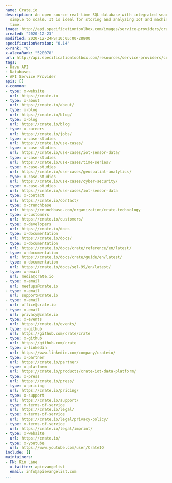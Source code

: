 ```yaml
---
name: Crate.io
description: An open source real-time SQL database with integrated search that is
  simple to scale. It is ideal for storing and analyzing IoT and machine data in real
  time.
image: http://api.specificationtoolbox.com/images/service-providers/crate-io.jpg
created: "2020-12-23"
modified: 2020-12-24PST10:05:00-28800
specificationVersion: "0.14"
x-rank: "8"
x-alexaRank: "520078"
url: http://api.specificationtoolbox.com/resources/service-providers/crate-io/
tags:
- Have API
- Databases
- API Service Provider
apis: []
x-common:
- type: x-website
  url: https://crate.io
- type: x-about
  url: https://crate.io/about/
- type: x-blog
  url: https://crate.io/blog/
- type: x-blog
  url: https://crate.io/blog
- type: x-careers
  url: https://crate.io/jobs/
- type: x-case-studies
  url: https://crate.io/use-cases/
- type: x-case-studies
  url: https://crate.io/use-cases/iot-sensor-data/
- type: x-case-studies
  url: https://crate.io/use-cases/time-series/
- type: x-case-studies
  url: https://crate.io/use-cases/geospatial-analytics/
- type: x-case-studies
  url: https://crate.io/use-cases/cyber-security/
- type: x-case-studies
  url: https://crate.io/use-cases/iot-sensor-data
- type: x-contact
  url: https://crate.io/contact/
- type: x-crunchbase
  url: https://crunchbase.com/organization/crate-technology
- type: x-customers
  url: https://crate.io/customers/
- type: x-developers
  url: https://crate.io/docs
- type: x-documentation
  url: https://crate.io/docs/
- type: x-documentation
  url: https://crate.io/docs/crate/reference/en/latest/
- type: x-documentation
  url: https://crate.io/docs/crate/guide/en/latest/
- type: x-documentation
  url: https://crate.io/docs/sql-99/en/latest/
- type: x-email
  url: media@crate.io
- type: x-email
  url: meetups@crate.io
- type: x-email
  url: support@crate.io
- type: x-email
  url: office@crate.io
- type: x-email
  url: privacy@crate.io
- type: x-events
  url: https://crate.io/events/
- type: x-github
  url: https://github.com/crate/crate
- type: x-github
  url: https://github.com/crate
- type: x-linkedin
  url: https://www.linkedin.com/company/crateio/
- type: x-partner
  url: https://crate.io/partner/
- type: x-platform
  url: https://crate.io/products/crate-iot-data-platform/
- type: x-press
  url: https://crate.io/press/
- type: x-pricing
  url: https://crate.io/pricing/
- type: x-support
  url: https://crate.io/support/
- type: x-terms-of-service
  url: https://crate.io/legal/
- type: x-terms-of-service
  url: https://crate.io/legal/privacy-policy/
- type: x-terms-of-service
  url: https://crate.io/legal/imprint/
- type: x-website
  url: https://crate.io/
- type: x-youtube
  url: https://www.youtube.com/user/CrateIO
include: []
maintainers:
- FN: Kin Lane
  x-twitter: apievangelist
  email: info@apievangelist.com
...
```

